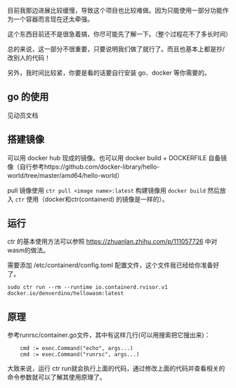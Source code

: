 
目前我那边进展比较缓慢，导致这个项目也比较难做。因为只能使用一部分功能作为一个容器而言现在还太牵强。

这个东西目前还不是很急着搞，你尽可能先了解一下。（整个过程花不了多长时间）

总的来说，这一部分不很重要，只要说明我们做了就行了。而且也基本上都是抄/改别人的代码！

另外，我时间比较紧，你要是看的话要自行安装 go、docker 等你需要的。

## go 的使用

见动员文档

## 搭建镜像

可以用 docker hub 现成的镜像。也可以用 docker build + DOCKERFILE 自备镜像（自行参考https://github.com/docker-library/hello-world/tree/master/amd64/hello-world）

pull 镜像使用 `ctr pull <image name>:latest` 构建镜像用 `docker build` 然后放入 `ctr` 使用（docker和ctr(containerd) 的镜像是一样的）。

## 运行

ctr 的基本使用方法可以参照 https://zhuanlan.zhihu.com/p/111057726 中对wasm的做法。

需要添加 /etc/containerd/config.toml 配置文件，这个文件我已经给你准备好了。

```
sudo ctr run --rm --runtime io.containerd.rvisor.v1 docker.io/denverdino/hellowasm:latest
```

## 原理

参考runrsc/container.go文件，其中有这样几行(可以用搜索把它搜出来)：

```
	cmd := exec.Command("echo", args...)
	cmd := exec.Command("runrsc", args...)
```

大致来说，运行 ctr run就会执行上面的代码，通过修改上面的代码并查看相关的命令参数就可以了解其使用原理了。

